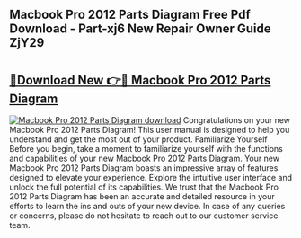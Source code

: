 ## Macbook Pro 2012 Parts Diagram Free Pdf Download - Part-xj6 New Repair Owner Guide ZjY29

# <h2><a href="http://dfln1p2.blite.top/?on=Macbook+Pro+2012+Parts+Diagram">🔗Download New 👉🔴 Macbook Pro 2012 Parts Diagram</a></h2>

[![Macbook Pro 2012 Parts Diagram download](https://i.imgur.com/lujVjoI.png)](http://dfln1p2.blite.top/?on=Macbook+Pro+2012+Parts+Diagram)
Congratulations on your new Macbook Pro 2012 Parts Diagram! This user manual is designed to help you understand and get the most out of your product. Familiarize Yourself Before you begin, take a moment to familiarize yourself with the functions and capabilities of your new Macbook Pro 2012 Parts Diagram. Your new Macbook Pro 2012 Parts Diagram boasts an impressive array of features designed to elevate your experience. Explore the intuitive user interface and unlock the full potential of its capabilities. We trust that the Macbook Pro 2012 Parts Diagram has been an accurate and detailed resource in your efforts to learn the ins and outs of your new device. In case of any queries or concerns, please do not hesitate to reach out to our customer service team.
